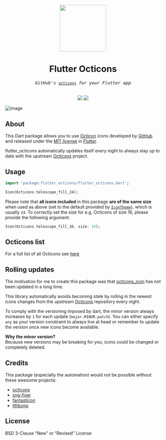 <samp>

<p align="center">
  <img src="https://user-images.githubusercontent.com/33808743/173208040-62497e35-2edb-4124-a128-7741579c53a1.png" width="150">
</p>
</samp>

<samp><h1 align="center">Flutter Octicons</h1></samp>

<h6 align="center"><samp>GitHub's <a href="https://github.com/primer/octicons"><code>octicons</code></a> for your Flutter app</samp></h6>

<p align="center">
  <a href="https://github.com/Coronon/flutter_octicons/actions"><img src="https://img.shields.io/github/last-commit/Coronon/flutter_octicons?label=Last%20update&style=for-the-badge" /></a>
  <a href="https://pub.dev/packages/flutter_octicons"><img src="https://img.shields.io/pub/v/flutter_octicons?style=for-the-badge" /></a>
</p>

![image](https://user-images.githubusercontent.com/33808743/173208536-8d1399f7-b436-46b2-88c5-d1975f70e980.png)

</samp>

## About

This Dart package allows you to use [Octicon](https://github.com/primer/octicons) icons developed by
[GitHub](https://github.com) and released under the [MIT license](https://github.com/primer/octicons/blob/main/LICENSE)
in [Flutter](https://flutter.dev).

flutter_octicons automatically updates itself every night to always stay up to
date with the upstream [Octicons](https://github.com/primer/octicons) project.

## Usage

```dart
import 'package:flutter_octicons/flutter_octicons.dart';

Icon(Octicons.telescope_fill_24);
```

Please note that **all icons included** in this package **are of the same size**
when used as above (set to the default provided by [`IconTheme`](https://api.flutter.dev/flutter/widgets/IconTheme-class.html)),
which is usually `24`. To correctly set the size for e.g. Octicons of size 16,
please provide the following argument:

```dart
Icon(Octicons.telescope_fill_16, size: 16);
```

## Octicons list

For a full list of all Octicons see [here](https://primer.github.io/octicons)

## Rolling updates

The motivation for me to create this package was that [octicons_icon](https://pub.dev/packages/octicons_icon) 
has not been updated in a long time.

This library automatically avoids becoming stale by rolling in the newest icons changes
from the upstream [Octicons](https://github.com/primer/octicons) repository every night.

To comply with the versioning imposed by dart, the _minor_ version always increases by `1`
for each update (`major.MINOR.patch`).
You can either specify `any` as your version constraint to always live at head
or remember to update the version once new icons become available.

**Why the minor version?**
</br>
Because new versions may be breaking for you, icons could be changed or completely deleted.

## Credits

This package (especially the automation) would not be possible without these awesome projects:
- [octicons](https://github.com/primer/octicons)
- [svg-fixer](https://github.com/oslllo/svg-fixer)
- [fantasticon](https://github.com/tancredi/fantasticon)
- [ttfdump](https://github.com/debian-tex/texlive-bin/tree/master/texk/ttfdump)

## License

BSD 3-Clause “New” or “Revised” License
